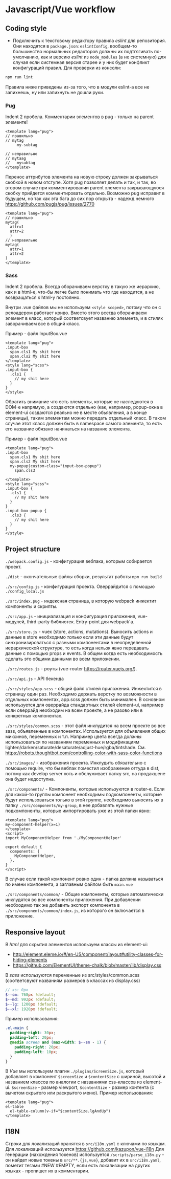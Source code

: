 # Javascript/Vue workflow

## Coding style

* Подключить к текстовому редактору правила *eslint* для репозитория.
Они находятся в `package.json:eslintConfig`, вообщем-то большинство нормальных редакторов
должны их подтгягивать по-умолчанию, как и версию *eslint* из `node_modules` (а не системную)
для случая если системная версия старее и у них будет конфликт конфигураций правил.
Для проверки из консоли:
```bash
npm run lint
```
Правила ниже приведены из-за того, что в модули eslint-а все не запихнешь, ну или
запихнуть не дошли руки.

### Pug

Indent 2 пробела.
Комментарии элементов в pug - только на parent элементе!
```vue
<template lang="pug">
// правильно
// mytag
     my-subtag

// неправильно
// mytaag
//   mysubtag
</template>
```

Перенос аттрибутов элемента на новую строку должен закрываться скобкой в новом отступе. Хотя pug
позволяет делать и так, и так, во втором случае при комментировании parent элемента закрывающуюся
скобку прийдется комментировать отдельно.
Возможно pug исправит в будущем, но так как эта бага до сих пор открыта -
надежд немного https://github.com/pugjs/pug/issues/2770
```vue
<template lang="pug">
// правильно
mytag(
  attr=1
  attr=2
  )
// неправильно
mytag(
  attr=1
  attr=2
)
</template>
```

### Sass
Indent 2 пробела.
Всегда оборачиваем верстку в такую же иерархию, как и в html-е, что-бы легче было понимать что где
находится, а не возвращаться к html-у постоянно.

Внутри .vue файлов мы не используем `<style scoped>`, потому что он с релоадером работает криво.
Вместо этого всегда оборачиваем элемент в класс, который соответсвует названию элемента,
и в стилях заворачиваем все в общий класс.

Пример - файл InputBox.vue
```vue
<template lang="pug">
.input-box
  span.cls1 My shit here
  span.cls2 My shit here
</template>
<style lang="scss">
.input-box {
  .cls1 {
    // my shit here
  }
}
</style>
```
Обратить внимание что есть элементы, которые не наследуются в DOM-е напрямую, а создаются отдельно
(как, например, popup-окна в element-ui создаются реально не в месте обьявления, а в конце страницы),
таким элементам можно передать отдельный класс.  В таком случае этот класс должен быть в namespace
самого элемента, то есть его название обязано начинаться на название элемента.

Пример - файл InputBox.vue
```vue
<template lang="pug">
.input-box
  span.cls1 My shit here
  span.cls2 My shit here
  my-popup(custom-class="input-box-popup")
    span.cls3

</template>
<style lang="scss">
.input-box {
  .cls1 {
    // my shit here
  }
}
.input-box-popup {
  .cls3 {
    // my shit here
  }
}
</style>
```

## Project structure

`./webpack.config.js` - конфигурация вебпака, которым собирается проект.

`./dist` - окончательные файлы сборки, результат работы `npm run build`

`./src/config.js` - конфигурация проекта. Оверрайдится с помощью `./config_local.js`

`./src/index.pug` - индексная страница, в которую webpack инжектит компоненты и скрипты.

`./src/app.js` - инициализация и конфигурация приложения, vue-модулей, third-party библиотек.
Entry-point для webpack'а.

`./src/store.js` - vuex (store, actions, mutations). Выносить actions и данные в store
необходимо *только* если эти данные будут синхронизироваться с разными компонентами
в неопределенной иерархической структуре, то есть когда нельзя явно передавать данные с помощью
props и events. В общем когда есть необходимость сделать это общими данными во всем приложении.

`./src/routes.js` - роуты (vue-router https://router.vuejs.org/).

`./src/api.js` - API бекенда

`./src/styles/app.scss` - общий файл стилей приложения. Инжектится в страницу один раз.
Необходимо держать верстку по возможности в отдельных компонентах, app.scss должен быть минимален.
В основном используется для оверрайда стандартных стилей element-ui, например если оверрайд
необходим на всем проекте, а не разово или в конкретных компонентах.

`./src/styles/common.scss` - этот файл инклудится на всем проекте во все sass, объявленные в компонентах.
Используется для объявления общих миксинов, переменных и т.п.
Например цвета всегда должны использоваться по названиям переменных и модификациям
lighten/darken/saturate/desaturate/adjust-hue/rgba/tintshade.
См. https://robots.thoughtbot.com/controlling-color-with-sass-color-functions

`./src/images/` - изображения проекта. Инклудить обязательно с помощью require, что бы вебпак
поместил изображение оттуда в dist, потому как develop server хоть и обслуживает папку src,
на продакшене она будет недоступна.

`./src/components/` - Компоненты, которые используются в router-е. Если для какой-то
группы компонент необходимы подкомпоненты, которые будут использоваться
только в этой группе, необходимо выносить их в папку `./src/components/my-group`,
в нее добавлять нужные подкомпоненты, которые импортировать уже из этой папки явно:
```vue
<template lang="pug">
my-component-helper(x=1)
</template>
<script>
import MyComponentHelper from './MyComponentHelper'

export default {
  components: {
    MyComponentHelper,
  },
}
</script>
```
В случае если такой компонент ровно один - папка должна называться по имени компонента,
а заглавным файлом быть `main.vue`

`./src/components/common/` - Общие компоненты, которые автоматически инклудятся во все
компоненты приложения. При добавлении необходимо так же добавить экспорт компонента
в `./src/components/common/index.js`, из которого он включается в приложение.

## Responsive layout

В *html* для скрытия элементов используем классы из element-ui:
- http://element.eleme.io/#/en-US/component/layout#utility-classes-for-hiding-elements
- https://github.com/ElementUI/theme-chalk/blob/master/lib/display.css

В *sass* используются переменные из src/styles/common.scss
(соответсвуют названиям размеров в классах из display.css)
```scss
// xs: 0px
$--sm: 768px !default;
$--md: 992px !default;
$--lg: 1200px !default;
$--xl: 1920px !default;
```
Пример использования:
```scss
.el-main {
  padding-right: 30px;
  padding-left: 20px;
  @media screen and (max-width: $--sm - 1) {
    padding-right: 20px;
    padding-left: 10px;
  }
}
```

В *Vue* мы используем плагин `./plugins/ScreenSize.js`, который добавляет в компонент
`$screenSize` и `$contentSize` с шириной, высотой и названием классов по аналогии
с названиями css-классов из element-ui. `$screenSize` - размер viewport, `$contentSize` -
размер контента (с вычетом скрытого или раскрытого меню).
Пример использования:
```vue
<template lang="pug">
el-table
  el-table-column(v-if="$contentSize.lgAndUp")
</template>
```
## I18N

Строки для локализаций хранятся в `src/i18n.yaml` с ключами по языкам. Для локализаций используется https://github.com/kazupon/vue-i18n
Для генерации (нахождения токенов) используется `/scripts/parse_i18n.py` - он найдет новые токены в `src/**.{js,vue}`, добавит их в `src/i18n.yaml`,  пометит тегами #NEW #EMPTY, если есть локализации на других языках - пропишет их в комментарии.
